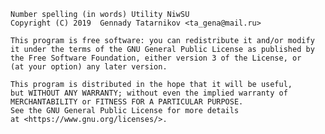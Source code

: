     Number spelling (in words) Utility NiwSU
    Copyright (C) 2019  Gennady Tatarnikov <ta_gena@mail.ru>

    This program is free software: you can redistribute it and/or modify
    it under the terms of the GNU General Public License as published by
    the Free Software Foundation, either version 3 of the License, or
    (at your option) any later version.

    This program is distributed in the hope that it will be useful,
    but WITHOUT ANY WARRANTY; without even the implied warranty of
    MERCHANTABILITY or FITNESS FOR A PARTICULAR PURPOSE.  
    See the GNU General Public License for more details 
    at <https://www.gnu.org/licenses/>.